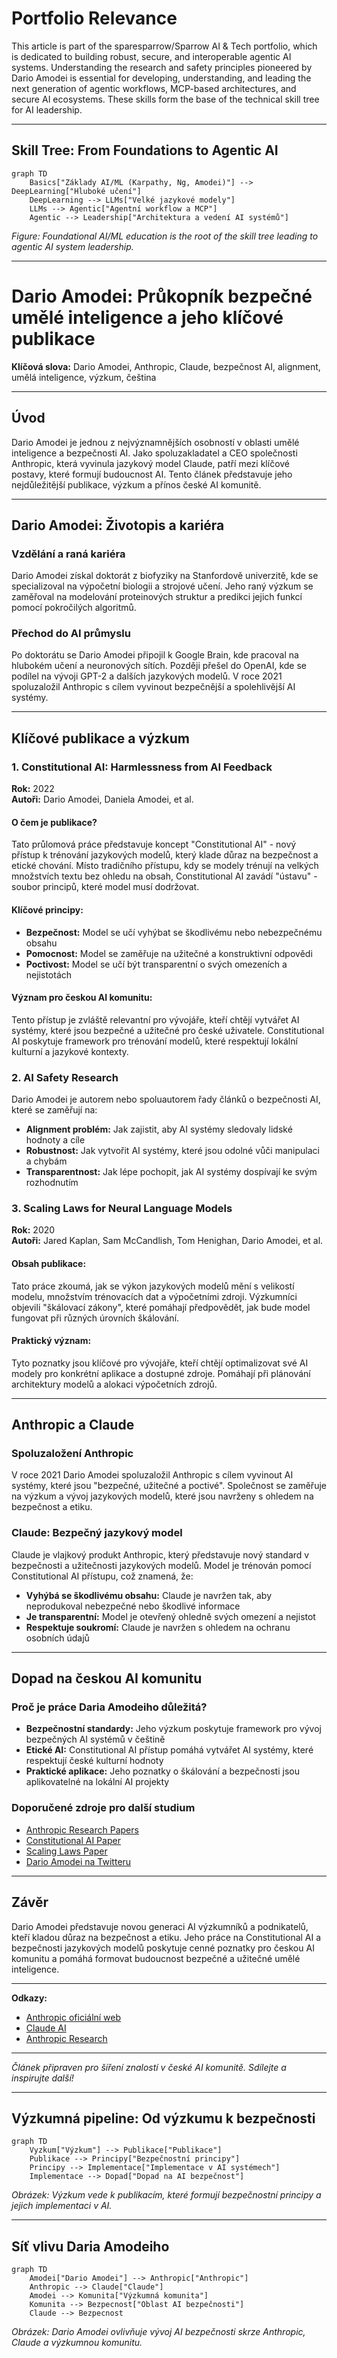 # Portfolio Relevance

This article is part of the sparesparrow/Sparrow AI & Tech portfolio, which is dedicated to building robust, secure, and interoperable agentic AI systems. Understanding the research and safety principles pioneered by Dario Amodei is essential for developing, understanding, and leading the next generation of agentic workflows, MCP-based architectures, and secure AI ecosystems. These skills form the base of the technical skill tree for AI leadership.

---

## Skill Tree: From Foundations to Agentic AI

```mermaid
graph TD
    Basics["Základy AI/ML (Karpathy, Ng, Amodei)"] --> DeepLearning["Hluboké učení"]
    DeepLearning --> LLMs["Velké jazykové modely"]
    LLMs --> Agentic["Agentní workflow a MCP"]
    Agentic --> Leadership["Architektura a vedení AI systémů"]
```

_Figure: Foundational AI/ML education is the root of the skill tree leading to agentic AI system leadership._

---

# Dario Amodei: Průkopník bezpečné umělé inteligence a jeho klíčové publikace

**Klíčová slova:** Dario Amodei, Anthropic, Claude, bezpečnost AI, alignment, umělá inteligence, výzkum, čeština

---

## Úvod

Dario Amodei je jednou z nejvýznamnějších osobností v oblasti umělé inteligence a bezpečnosti AI. Jako spoluzakladatel a CEO společnosti Anthropic, která vyvinula jazykový model Claude, patří mezi klíčové postavy, které formují budoucnost AI. Tento článek představuje jeho nejdůležitější publikace, výzkum a přínos české AI komunitě.

---

## Dario Amodei: Životopis a kariéra

### Vzdělání a raná kariéra

Dario Amodei získal doktorát z biofyziky na Stanfordově univerzitě, kde se specializoval na výpočetní biologii a strojové učení. Jeho raný výzkum se zaměřoval na modelování proteinových struktur a predikci jejich funkcí pomocí pokročilých algoritmů.

### Přechod do AI průmyslu

Po doktorátu se Dario Amodei připojil k Google Brain, kde pracoval na hlubokém učení a neuronových sítích. Později přešel do OpenAI, kde se podílel na vývoji GPT-2 a dalších jazykových modelů. V roce 2021 spoluzaložil Anthropic s cílem vyvinout bezpečnější a spolehlivější AI systémy.

---

## Klíčové publikace a výzkum

### 1. Constitutional AI: Harmlessness from AI Feedback

**Rok:** 2022  
**Autoři:** Dario Amodei, Daniela Amodei, et al.

#### O čem je publikace?

Tato průlomová práce představuje koncept "Constitutional AI" - nový přístup k trénování jazykových modelů, který klade důraz na bezpečnost a etické chování. Místo tradičního přístupu, kdy se modely trénují na velkých množstvích textu bez ohledu na obsah, Constitutional AI zavádí "ústavu" - soubor principů, které model musí dodržovat.

#### Klíčové principy:

- **Bezpečnost:** Model se učí vyhýbat se škodlivému nebo nebezpečnému obsahu
- **Pomocnost:** Model se zaměřuje na užitečné a konstruktivní odpovědi
- **Poctivost:** Model se učí být transparentní o svých omezeních a nejistotách

#### Význam pro českou AI komunitu:

Tento přístup je zvláště relevantní pro vývojáře, kteří chtějí vytvářet AI systémy, které jsou bezpečné a užitečné pro české uživatele. Constitutional AI poskytuje framework pro trénování modelů, které respektují lokální kulturní a jazykové kontexty.

### 2. AI Safety Research

Dario Amodei je autorem nebo spoluautorem řady článků o bezpečnosti AI, které se zaměřují na:

- **Alignment problém:** Jak zajistit, aby AI systémy sledovaly lidské hodnoty a cíle
- **Robustnost:** Jak vytvořit AI systémy, které jsou odolné vůči manipulaci a chybám
- **Transparentnost:** Jak lépe pochopit, jak AI systémy dospívají ke svým rozhodnutím

### 3. Scaling Laws for Neural Language Models

**Rok:** 2020  
**Autoři:** Jared Kaplan, Sam McCandlish, Tom Henighan, Dario Amodei, et al.

#### Obsah publikace:

Tato práce zkoumá, jak se výkon jazykových modelů mění s velikostí modelu, množstvím trénovacích dat a výpočetními zdroji. Výzkumníci objevili "škálovací zákony", které pomáhají předpovědět, jak bude model fungovat při různých úrovních škálování.

#### Praktický význam:

Tyto poznatky jsou klíčové pro vývojáře, kteří chtějí optimalizovat své AI modely pro konkrétní aplikace a dostupné zdroje. Pomáhají při plánování architektury modelů a alokaci výpočetních zdrojů.

---

## Anthropic a Claude

### Spoluzaložení Anthropic

V roce 2021 Dario Amodei spoluzaložil Anthropic s cílem vyvinout AI systémy, které jsou "bezpečné, užitečné a poctivé". Společnost se zaměřuje na výzkum a vývoj jazykových modelů, které jsou navrženy s ohledem na bezpečnost a etiku.

### Claude: Bezpečný jazykový model

Claude je vlajkový produkt Anthropic, který představuje nový standard v bezpečnosti a užitečnosti jazykových modelů. Model je trénován pomocí Constitutional AI přístupu, což znamená, že:

- **Vyhýbá se škodlivému obsahu:** Claude je navržen tak, aby neprodukoval nebezpečné nebo škodlivé informace
- **Je transparentní:** Model je otevřený ohledně svých omezení a nejistot
- **Respektuje soukromí:** Claude je navržen s ohledem na ochranu osobních údajů

---

## Dopad na českou AI komunitu

### Proč je práce Daria Amodeiho důležitá?

- **Bezpečnostní standardy:** Jeho výzkum poskytuje framework pro vývoj bezpečných AI systémů v češtině
- **Etické AI:** Constitutional AI přístup pomáhá vytvářet AI systémy, které respektují české kulturní hodnoty
- **Praktické aplikace:** Jeho poznatky o škálování a bezpečnosti jsou aplikovatelné na lokální AI projekty

### Doporučené zdroje pro další studium

- [Anthropic Research Papers](https://www.anthropic.com/research)
- [Constitutional AI Paper](https://arxiv.org/abs/2212.08073)
- [Scaling Laws Paper](https://arxiv.org/abs/2001.08361)
- [Dario Amodei na Twitteru](https://twitter.com/darioamodei)

---

## Závěr

Dario Amodei představuje novou generaci AI výzkumníků a podnikatelů, kteří kladou důraz na bezpečnost a etiku. Jeho práce na Constitutional AI a bezpečnosti jazykových modelů poskytuje cenné poznatky pro českou AI komunitu a pomáhá formovat budoucnost bezpečné a užitečné umělé inteligence.

---

**Odkazy:**

- [Anthropic oficiální web](https://www.anthropic.com/)
- [Claude AI](https://claude.ai/)
- [Anthropic Research](https://www.anthropic.com/research)

---

_Článek připraven pro šíření znalostí v české AI komunitě. Sdílejte a inspirujte další!_

---

## Výzkumná pipeline: Od výzkumu k bezpečnosti

```mermaid
graph TD
    Vyzkum["Výzkum"] --> Publikace["Publikace"]
    Publikace --> Principy["Bezpečnostní principy"]
    Principy --> Implementace["Implementace v AI systémech"]
    Implementace --> Dopad["Dopad na AI bezpečnost"]
```

_Obrázek: Výzkum vede k publikacím, které formují bezpečnostní principy a jejich implementaci v AI._

---

## Síť vlivu Daria Amodeiho

```mermaid
graph TD
    Amodei["Dario Amodei"] --> Anthropic["Anthropic"]
    Anthropic --> Claude["Claude"]
    Amodei --> Komunita["Výzkumná komunita"]
    Komunita --> Bezpecnost["Oblast AI bezpečnosti"]
    Claude --> Bezpecnost
```

_Obrázek: Dario Amodei ovlivňuje vývoj AI bezpečnosti skrze Anthropic, Claude a výzkumnou komunitu._
